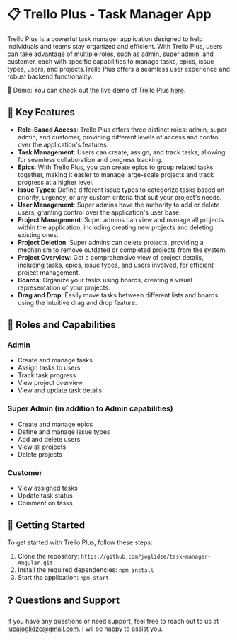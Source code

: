 # 📋 Trello Plus - Task Manager App



Trello Plus is a powerful task manager application designed to help individuals and teams stay organized and efficient. With Trello Plus, users can take advantage of multiple roles, such as admin, super admin, and customer, each with specific capabilities to manage tasks, epics, issue types, users, and projects.Trello Plus offers a seamless user experience and robust backend functionality.


 📸 Demo: You can check out the live demo of Trello Plus [here](https://celadon-tiramisu-cca904.netlify.app).


## 🚀 Key Features

- **Role-Based Access**: Trello Plus offers three distinct roles: admin, super admin, and customer, providing different levels of access and control over the application's features.
- **Task Management**: Users can create, assign, and track tasks, allowing for seamless collaboration and progress tracking.
- **Epics**: With Trello Plus, you can create epics to group related tasks together, making it easier to manage large-scale projects and track progress at a higher level.
- **Issue Types**: Define different issue types to categorize tasks based on priority, urgency, or any custom criteria that suit your project's needs.
- **User Management**: Super admins have the authority to add or delete users, granting control over the application's user base.
- **Project Management**: Super admins can view and manage all projects within the application, including creating new projects and deleting existing ones.
- **Project Deletion**: Super admins can delete projects, providing a mechanism to remove outdated or completed projects from the system.
- **Project Overview**: Get a comprehensive view of project details, including tasks, epics, issue types, and users involved, for efficient project management.
- **Boards**: Organize your tasks using boards, creating a visual representation of your projects.
- **Drag and Drop**: Easily move tasks between different lists and boards using the intuitive drag and drop feature.

## 🎯 Roles and Capabilities

### Admin
- Create and manage tasks
- Assign tasks to users
- Track task progress
- View project overview
- View and update task details

### Super Admin (in addition to Admin capabilities)
- Create and manage epics
- Define and manage issue types
- Add and delete users
- View all projects
- Delete projects

### Customer
- View assigned tasks
- Update task status
- Comment on tasks

## 🚀 Getting Started

To get started with Trello Plus, follow these steps:

1. Clone the repository: `https://github.com/joglidze/task-manager-Angular.git`
2. Install the required dependencies: `npm install`
3. Start the application: `npm start`

## ❓ Questions and Support

If you have any questions or need support, feel free to reach out to us at lucajoglidze@gmail.com. I wil be happy to assist you.



